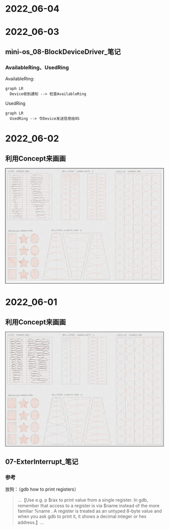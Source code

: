 # 2022_06-04

# 2022_06-03

## mini-os_08-BlockDeviceDriver_笔记

### AvailableRing、UsedRing

AvailableRing:

```mermaid
graph LR
  Device收到通知 --> 检查AvailableRing

```

UsedRing
```mermaid
graph LR
  UsedRing --> 令Device发送信息给OS

```

# 2022_06-02


## 利用Concept来画画
![conceptsApp_2022_06_02](image/conceptsApp_2022_06_02.png)

# 2022_06-01

## 利用Concept来画画
![conceptsApp_2022_06_01](image/conceptsApp_2022_06_01.png)

## 07-ExterInterrupt_笔记

### 参考
放狗：（gdb how to print registers）

>...【Use e.g. p $rax to print value from a single register. In gdb, remember that access to a register is via $name instead of the more familiar %name . A register is treated as an untyped 8-byte value and when you ask gdb to print it, it shows a decimal integer or hex address.】...

